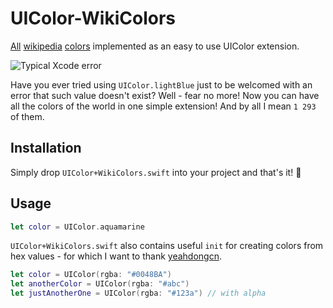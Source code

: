 # UIColor-WikiColors
[All](https://en.wikipedia.org/wiki/List_of_colors:_A%E2%80%93F) [wikipedia](https://en.wikipedia.org/wiki/List_of_colors:_G%E2%80%93M) [colors](https://en.wikipedia.org/wiki/List_of_colors:_N%E2%80%93Z) implemented as an easy to use UIColor extension.

![Typical Xcode error](https://github.com/nahive/UIColor-WikiColors/blob/master/typical_error.png)

Have you ever tried using ``` UIColor.lightBlue ``` just to be welcomed with an error that such value doesn't exist? Well - fear no more! Now you can have all the colors of the world in one simple extension! And by all I mean `1 293` of them.

## Installation

Simply drop `UIColor+WikiColors.swift` into your project and that's it! 🌈

## Usage
```swift
let color = UIColor.aquamarine
```
`UIColor+WikiColors.swift` also contains useful `init` for creating colors from hex values - for which I want to thank [yeahdongcn](https://github.com/yeahdongcn/RSBarcodes_Swift/blob/master/Source/UIColorExtension.swift).
```swift
let color = UIColor(rgba: "#0048BA")
let anotherColor = UIColor(rgba: "#abc")
let justAnotherOne = UIColor(rgba: "#123a") // with alpha
```
